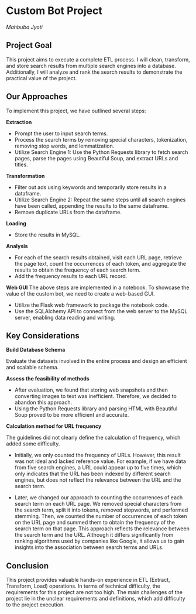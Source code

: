 # Custom Bot Project

*Mahbuba Jyoti*

## Project Goal

This project aims to execute a complete ETL process. I will clean, transform, and store search results from multiple search engines into a database. Additionally, I will analyze and rank the search results to demonstrate the practical value of the project.

## Our Approaches

To implement this project, we have outlined several steps:

**Extraction**

- Prompt the user to input search terms.
- Process the search terms by removing special characters, tokenization, removing stop words, and lemmatization.
- Utilize Search Engine 1: Use the Python Requests library to fetch search pages, parse the pages using Beautiful Soup, and extract URLs and titles.

**Transformation**

- Filter out ads using keywords and temporarily store results in a dataframe.
- Utilize Search Engine 2: Repeat the same steps until all search engines have been called, appending the results to the same dataframe.
- Remove duplicate URLs from the dataframe.

**Loading**

- Store the results in MySQL.

**Analysis**

- For each of the search results obtained, visit each URL page, retrieve the page text, count the occurrences of each token, and aggregate the results to obtain the frequency of each search term.
- Add the frequency results to each URL record.

**Web GUI**
The above steps are implemented in a notebook. To showcase the value of the custom bot, we need to create a web-based GUI.

- Utilize the Flask web framework to package the notebook code.
- Use the SQLAlchemy API to connect from the web server to the MySQL server, enabling data reading and writing.

## Key Considerations

**Build Database Schema**

Evaluate the datasets involved in the entire process and design an efficient and scalable schema.

**Assess the feasibility of methods**

- After evaluation, we found that storing web snapshots and then converting images to text was inefficient. Therefore, we decided to abandon this approach.
- Using the Python Requests library and parsing HTML with Beautiful Soup proved to be more efficient and accurate.

**Calculation method for URL frequency**

The guidelines did not clearly define the calculation of frequency, which added some difficulty.

- Initially, we only counted the frequency of URLs. However, this result was not ideal and lacked reference value. For example, if we have data from five search engines, a URL could appear up to five times, which only indicates that the URL has been indexed by different search engines, but does not reflect the relevance between the URL and the search term.

- Later, we changed our approach to counting the occurrences of each search term on each URL page. We removed special characters from the search term, split it into tokens, removed stopwords, and performed stemming. Then, we counted the number of occurrences of each token on the URL page and summed them to obtain the frequency of the search term on that page. This approach reflects the relevance between the search term and the URL. Although it differs significantly from ranking algorithms used by companies like Google, it allows us to gain insights into the association between search terms and URLs.

## Conclusion

This project provides valuable hands-on experience in ETL (Extract, Transform, Load) operations. In terms of technical difficulty, the requirements for this project are not too high. The main challenges of the project lie in the unclear requirements and definitions, which add difficulty to the project execution.
